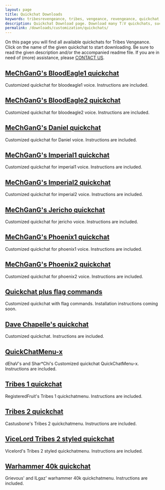 ```yaml
---
layout: page
title: Quickchat Downloads
keywords: tribesrevengeance, tribes, vengeance, revengeance, quickchat, mechgang, flag, command, 1, 2
description: Quickchat Download page. Download many T:V quickchats, such as MeChGanG's and many more!
permalink: /downloads/customization/quickchats/
---
```


On this page you will find all available quickchats for Tribes Vengeance. Click on the name of the given quickchat to start downloading. Be sure to read the given description and/or the accompanied readme file. If you are in need of (more) assistance, please [CONTACT US](/contact).

  
  

## [MeChGanG's BloodEagle1 quickchat](quickchats/MeChGanG_BloodEagle1.zip)

Customized quickchat for bloodeagle1 voice. Instructions are included.

  
  

## [MeChGanG's BloodEagle2 quickchat](quickchats/MeChGanG_BloodEagle2.zip)

Customized quickchat for bloodeagle2 voice. Instructions are included.

  
  

## [MeChGanG's Daniel quickchat](quickchats/MeChGanG_Daniel.zip)

Customized quickchat for Daniel voice. Instructions are included.

  
  

## [MeChGanG's Imperial1 quickchat](quickchats/MeChGanG_Imperial1.zip)

Customized quickchat for imperial1 voice. Instructions are included.

  
  

## [MeChGanG's Imperial2 quickchat](quickchats/MeChGanG_Imperial2.zip)

Customized quickchat for imperial2 voice. Instructions are included.

  
  

## [MeChGanG's Jericho quickchat](quickchats/MeChGanG_Jericho.zip)

Customized quickchat for jericho voice. Instructions are included.

  
  

## [MeChGanG's Phoenix1 quickchat](quickchats/MeChGanG_Phoenix1.zip)

Customized quickchat for phoenix1 voice. Instructions are included.

  
  

## [MeChGanG's Phoenix2 quickchat](quickchats/MeChGanG_Phoenix2.zip)

Customized quickchat for phoenix2 voice. Instructions are included.

  
  

## [Quickchat plus flag commands](quickchats/Quickchat+FC.zip)

Customized quickchat with flag commands. Installation instructions coming soon.

  
  

## [Dave Chapelle's quickchat](quickchats/QuickChatDave_1.2.rar)

Customized quickchat. Instructions are included.

  
  

## [QuickChatMenu-x](quickchats/QuickChatMenu-X.rar)

dEhaV's and Shar\*Chi's Customized quickchat QuickChatMenu-x. Instructions are included.

  
  

## [Tribes 1 quickchat](quickchats/T1vchatForVengeance.rar)

RegisteredFruit's Tribes 1 quickchatmenu. Instructions are included.

  
  

## [Tribes 2 quickchat](quickchats/T2_vchat_for_TV.zip)

Castusbone's Tribes 2 quickchatmenu. Instructions are included.

  
  

## [ViceLord Tribes 2 styled quickchat](quickchats/VicelordT2styleVoiceChat.zip)

Vicelord's Tribes 2 styled quickchatmenu. Instructions are included.

  
  

## [Warhammer 40k quickchat](quickchats/warhammer40kQC.rar)

Grievous' and ILgaz' warhammer 40k quickchatmenu. Instructions are included.
